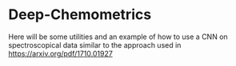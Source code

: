 # Deep-Chemometrics

Here will be some utilities and an example of how to use a CNN on spectroscopical data similar to the approach used in https://arxiv.org/pdf/1710.01927


